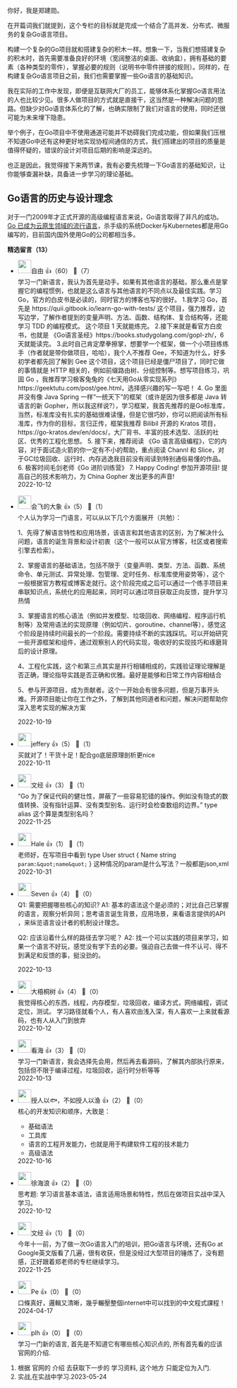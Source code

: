 你好，我是郑建勋。

在开篇词我们就提到，这个专栏的目标就是完成一个结合了高并发、分布式、微服务的复杂Go语言项目。

构建一个复杂的Go项目就和搭建复杂的积木一样。想象一下，当我们想搭建复杂的积木时，首先需要准备良好的环境（宽阔整洁的桌面、收纳盒），拥有基础的要素（各种类型的零件），掌握必要的规则（说明书中零件拼接的规则）。同样的，在构建复杂Go语言项目之前，我们也需要掌握一些Go语言的基础知识。

我在实际的工作中发现，即便是互联网大厂的员工，能够体系化掌握Go语言用法的人也比较少见。很多人做项目的方式就是直接干，这当然是一种解决问题的思路。但缺少对Go语言体系化的了解，也确实限制了我们对语言的使用，同时还很可能为未来埋下隐患。

举个例子，在Go项目中不使用通道可能并不妨碍我们完成功能，但如果我们压根不知道Go中还有这种更好地实现协程间通信的方式，我们搭建出的项目的质量是值得怀疑的，错误的设计对项目后期的影响是深远的。

也正是因此，我觉得接下来两节课，我有必要先梳理一下Go语言的基础知识，让你能够查漏补缺，具备进一步学习的理论基础。

## Go语言的历史与设计理念

对于一门2009年才正式开源的高级编程语言来说，Go语言取得了非凡的成功。[Go 已成为云原生领域的流行语言](https://cacm.acm.org/magazines/2022/5/260357-the-go-programming-language-and-environment/fulltext#PageTop)，杀手级的系统Docker与Kubernetes都是用Go编写的，目前国内国外使用Go的公司都相当多。
<div><strong>精选留言（13）</strong></div><ul>
<li><img src="https://static001.geekbang.org/account/avatar/00/30/ce/d1/5efe99ac.jpg" width="30px"><span>自由</span> 👍（60） 💬（7）<div>学习一门新语言，我认为首先是动手。如果有其他语言的基础，那么重点是掌握它的编程惯例，也就是这么语言与其他语言的不同点以及最佳实践。学习 Go，官方的白皮书是必读的，同时官方的博客也写的很好。
1.我学习 Go，首先是 https:&#47;&#47;quii.gitbook.io&#47;learn-go-with-tests&#47; 这个项目，强力推荐，边写边学，了解作者提到的变量声明、方法、函数、结构体、复合结构等，还能学习 TDD 的编程模式。
这个项目 1 天就能练完。
2.接下来就是看官方白皮书，也就是 《Go语言圣经》https:&#47;&#47;books.studygolang.com&#47;gopl-zh&#47;，6 天就能读完。
3.此时自己肯定摩拳擦掌，想要学一个框架，做一个小项目练练手（作者就是带你做项目，哈哈），我个人不推荐 Gee，不知道为什么，好多初学者都先回了解到 Gee 这个项目，这个项目已经是僵尸项目了，同时它做的事情就是 HTTP 相关的，例如前缀路由树、分组控制等。想写项目练习，巩固 Go ，我推荐学习极客兔兔的《七天用Go从零实现系列》https:&#47;&#47;geektutu.com&#47;post&#47;gee.html，选择感兴趣的写一写吧！
4. Go 里面并没有像 Java Spring 一样“一统天下”的框架（或许是因为很多都是 Java 转语言的新 Gopher，所以我这样说?），学习框架，我首先推荐的是Go标准库，当然，标准库没有扎实的基础很难读懂，但是它很巧妙，你可以把阅读所有标准库，作为你的目标，言归正传，框架我推荐 Bilibil 开源的 Kratos 项目，https:&#47;&#47;go-kratos.dev&#47;en&#47;docs&#47;，大厂背书、丰富的技术选型、活跃的社区、优秀的工程化思想。
5. 接下来，推荐阅读 《Go 语言高级编程》，它的内容，对于面试造火箭的你一定有不小的帮助，重点阅读 Channl 和 Slice，对于GC垃圾回收、运行时、内存逃逸我目前没有阅读到特别通俗易懂的作品。
6. 极客时间毛剑老师《Go 进阶训练营》
7. Happy Coding! 参加开源项目! 提高自己的技术影响力，为 China Gopher 发出更多的声音!
</div>2022-10-12</li><br/><li><img src="https://static001.geekbang.org/account/avatar/00/17/32/ab/272af78e.jpg" width="30px"><span>会飞的大象</span> 👍（5） 💬（1）<div>个人认为学习一门语言，可以从以下几个方面展开（共勉）：

1、先得了解语言特性和应用场景，该语言和其他语言的区别，为了解决什么问题，语言的诞生背景和设计初衷（这个一般可以从官方博客，社区或者搜索引擎去检索）。

2、掌握语言的基础语法，包括不限于（变量声明、类型、方法、函数、系统命令、单元测试、异常处理、包管理、定时任务、标准库使用姿势等），这个一般根据官方教程或博客走就行。这个阶段完成之后可以通过一个练手项目来串联知识点，系统化的应用起来，同时可以通过项目获取正向反馈，提升学习热情

3、掌握语言的核心语法（例如并发模型、垃圾回收、网络编程、程序运行机制等）及常用语法的实现原理（例如切片、goroutine、channel等），感觉这个阶段是持续时间最长的一个阶段。需要持续不断的实践踩坑。可以开始研究一些开源框架和组件，通过观察别人的代码实现，吸收好的实现技巧和琢磨背后的设计原理。

4、工程化实践，这个和第三点其实是并行相辅相成的，实践验证理论理解是否正确，理论指导实践是否正确和优雅。最好是能够和日常工作内容相结合

5、参与开源项目，成为贡献者。这个一开始会有很多问题，但是万事开头难。开源项目能让你在工作之外，了解到其他同道者和问题，解决问题帮助你深入思考实现的解决方案</div>2022-10-19</li><br/><li><img src="https://static001.geekbang.org/account/avatar/00/12/9d/84/171b2221.jpg" width="30px"><span>jeffery</span> 👍（5） 💬（1）<div>买就对了！干货十足！配合go底层原理剖析更nice</div>2022-10-11</li><br/><li><img src="https://static001.geekbang.org/account/avatar/00/10/5c/da/0a8bc27b.jpg" width="30px"><span>文经</span> 👍（3） 💬（1）<div>“Go 为了保证代码的健壮性，屏蔽了一些容易犯错的操作。例如没有隐式的数值转换、没有指针运算、没有类型别名、运行时会检查数组的边界。”
type alias 这个算是类型别名吗？</div>2022-11-25</li><br/><li><img src="https://static001.geekbang.org/account/avatar/00/11/3d/03/b2d9a084.jpg" width="30px"><span>Hale</span> 👍（1） 💬（1）<div>老师好，在写项目中看到 type User struct {
	Name string `param:&quot;name&quot;`
}  这种情况的param是什么写法？一般都是json,xml</div>2022-10-31</li><br/><li><img src="https://static001.geekbang.org/account/avatar/00/24/ad/b6/a8caa2c7.jpg" width="30px"><span>Seven</span> 👍（4） 💬（0）<div>Q1: 需要把握哪些核心的知识?
A1: 基本的语法这个是必须的；对比自己已掌握的语言，观察分析异同；思考语言诞生背景，应用场景，来看语言提供的API ，来纵览语言设计者的机制设计理念。

Q2: 应该沿着什么样的路径去学习呢？
A2: 找一个可以实践的项目来学习，如果一个语言不好玩，感觉没有学下去的必要。强迫自己去做一件不认可、得不到满足和反馈的事，挺没劲的。</div>2022-10-13</li><br/><li><img src="https://static001.geekbang.org/account/avatar/00/22/57/7e/453a0db7.jpg" width="30px"><span>大梧桐树</span> 👍（4） 💬（0）<div>我觉得核心的东西，线程，内存模型，垃圾回收，编译方式，网络编程，调试定位，测试。
学习路径就看个人，有人喜欢由浅入深，有人喜欢一上来就看源码，也有人从入门到放弃</div>2022-10-12</li><br/><li><img src="https://static001.geekbang.org/account/avatar/00/30/d0/ae/b16d7289.jpg" width="30px"><span>看海</span> 👍（3） 💬（0）<div>学习一门新语言，我会选择先会用，然后再去看源码，了解其内部执行原来，包括但不限于编译过程，垃圾回收，运行时分析等等</div>2022-10-13</li><br/><li><img src="https://static001.geekbang.org/account/avatar/00/12/37/92/961ba560.jpg" width="30px"><span>授人以🐟，不如授人以渔</span> 👍（2） 💬（0）<div>核心的开发知识和顺序，大致是：
- 基础语法
- 工具库
- 语言的工程开发能力，也就是用于构建软件工程的技术能力
- 高级语法</div>2022-10-16</li><br/><li><img src="https://static001.geekbang.org/account/avatar/00/10/75/00/618b20da.jpg" width="30px"><span>徐海浪</span> 👍（2） 💬（0）<div>思考题: 学习语言基本语法，语言适用场景和特性，然后在做项目实战中深入学习。</div>2022-10-12</li><br/><li><img src="https://static001.geekbang.org/account/avatar/00/10/5c/da/0a8bc27b.jpg" width="30px"><span>文经</span> 👍（1） 💬（0）<div>今年十一前，为了做一次Go语言入门的培训，把Go语言与环境，还有Go at Google英文版看了几遍，很有收获，但是没经过大型项目的锤炼了，没有题感，正好跟着郑老师的专栏继续学习。</div>2022-11-25</li><br/><li><img src="https://static001.geekbang.org/account/avatar/00/3b/34/33/d04d9914.jpg" width="30px"><span>Pe</span> 👍（0） 💬（0）<div>口條真好，邏輯又清晰，幾乎輾壓整個internet中可以找到的中文程式課程！</div>2024-04-17</li><br/><li><img src="http://thirdwx.qlogo.cn/mmopen/vi_32/DYAIOgq83erEHTaQDkWqEYib9iabib8rACYpSFBHTPFmgicUKaib79MB6VIxNwiajHUS8kYFEKCGOjpibf0dibhIjqhfzg/132" width="30px"><span>plh</span> 👍（0） 💬（0）<div>学习一门新的语言, 首先是不知道它有哪些核心知识点的, 所有首先看的应该 官网的介绍.
1. 根据 官网的 介绍 去获取下一步的 学习资料,  这个地方 只能定位为入门.
2. 实战,在实战中学习.</div>2023-05-24</li><br/>
</ul>